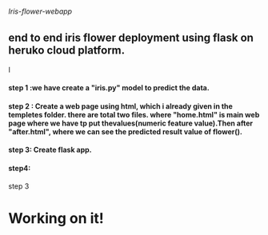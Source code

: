 ###### Iris-flower-webapp
## end to end iris flower deployment using flask on heruko cloud platform.
I
#### step 1 :we have create a "__iris.py__" model to predict the data.

#### step 2 : Create a web page using html, which i already given in the templetes folder. there are total two files. where "home.html" is main web page where we have tp put thevalues(numeric feature value).Then after "after.html", where we can see the predicted result value of flower().

#### step 3: Create flask app.
#### step4: 
 
step 3
# Working on it!
